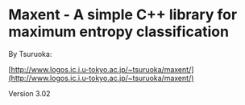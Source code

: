# Maxent - A simple C++ library for maximum entropy classification

By Tsuruoka:

[http://www.logos.ic.i.u-tokyo.ac.jp/~tsuruoka/maxent/](http://www.logos.ic.i.u-tokyo.ac.jp/~tsuruoka/maxent/)

Version 3.02

